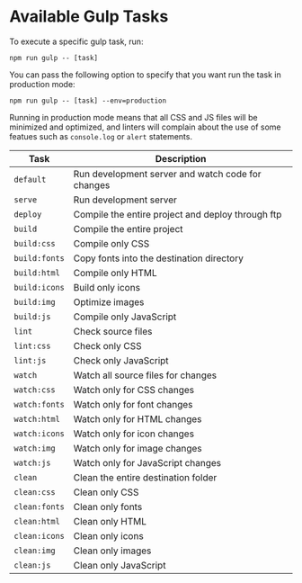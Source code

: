 Available Gulp Tasks
====================

To execute a specific gulp task, run:
```
npm run gulp -- [task]
```
You can pass the following option to specify that you want run the task in 
production mode:
```
npm run gulp -- [task] --env=production
```
Running in production mode means that all CSS and JS files will be minimized and
optimized, and linters will complain about the use of some featues such as
`console.log` or `alert` statements.

| Task                  | Description                                       |
| ----------------------| ------------------------------------------------- |
| ```default```         | Run development server and watch code for changes |
| ```serve```           | Run development server                            |
| ```deploy```          | Compile the entire project and deploy through ftp |
| ```build```           | Compile the entire project                        |
| ```build:css```       | Compile only CSS                                  |
| ```build:fonts```     | Copy fonts into the destination directory         |
| ```build:html```      | Compile only HTML                                 |
| ```build:icons```     | Build only icons                                  |
| ```build:img```       | Optimize images                                   |
| ```build:js```        | Compile only JavaScript                           |
| ```lint```            | Check source files                                |
| ```lint:css```        | Check only CSS                                    |
| ```lint:js```         | Check only JavaScript                             |
| ```watch```           | Watch all source files for changes                |
| ```watch:css```       | Watch only for CSS changes                        |
| ```watch:fonts```     | Watch only for font changes                       |
| ```watch:html```      | Watch only for HTML changes                       |
| ```watch:icons```     | Watch only for icon changes                       |
| ```watch:img```       | Watch only for image changes                      |
| ```watch:js```        | Watch only for JavaScript changes                 |
| ```clean```           | Clean the entire destination folder               |
| ```clean:css```       | Clean only CSS                                    |
| ```clean:fonts```     | Clean only fonts                                  |
| ```clean:html```      | Clean only HTML                                   |
| ```clean:icons```     | Clean only icons                                  |
| ```clean:img```       | Clean only images                                 |
| ```clean:js```        | Clean only JavaScript                             |
